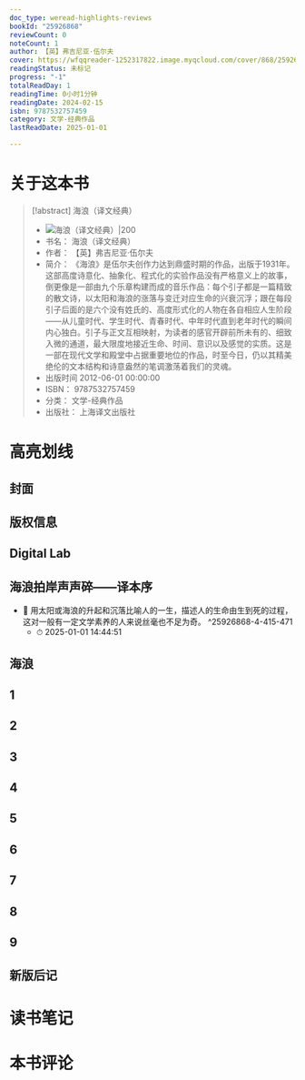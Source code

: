 ```yaml
---
doc_type: weread-highlights-reviews
bookId: "25926868"
reviewCount: 0
noteCount: 1
author: 【英】弗吉尼亚·伍尔夫
cover: https://wfqqreader-1252317822.image.myqcloud.com/cover/868/25926868/t7_25926868.jpg
readingStatus: 未标记
progress: "-1"
totalReadDay: 1
readingTime: 0小时1分钟
readingDate: 2024-02-15
isbn: 9787532757459
category: 文学-经典作品
lastReadDate: 2025-01-01

---
```

# 关于这本书
> [!abstract] 海浪（译文经典）
> - ![ 海浪（译文经典）|200](https://wfqqreader-1252317822.image.myqcloud.com/cover/868/25926868/t7_25926868.jpg)
> - 书名： 海浪（译文经典）
> - 作者： 【英】弗吉尼亚·伍尔夫
> - 简介： 《海浪》是伍尔夫创作力达到鼎盛时期的作品，出版于1931年。这部高度诗意化、抽象化、程式化的实验作品没有严格意义上的故事，倒更像是一部由九个乐章构建而成的音乐作品：每个引子都是一篇精致的散文诗，以太阳和海浪的涨落与变迁对应生命的兴衰沉浮；跟在每段引子后面的是六个没有姓氏的、高度形式化的人物在各自相应人生阶段——从儿童时代、学生时代、青春时代、中年时代直到老年时代的瞬间内心独白。引子与正文互相映射，为读者的感官开辟前所未有的、细致入微的通道，最大限度地接近生命、时间、意识以及感觉的实质。这是一部在现代文学和殿堂中占据重要地位的作品，时至今日，仍以其精美绝伦的文本结构和诗意盎然的笔调激荡着我们的灵魂。
> - 出版时间 2012-06-01 00:00:00
> - ISBN： 9787532757459
> - 分类： 文学-经典作品
> - 出版社： 上海译文出版社

# 高亮划线

## 封面

## 版权信息

## Digital Lab

## 海浪拍岸声声碎——译本序


- 📌 用太阳或海浪的升起和沉落比喻人的一生，描述人的生命由生到死的过程，这对一般有一定文学素养的人来说丝毫也不足为奇。 ^25926868-4-415-471
    - ⏱ 2025-01-01 14:44:51 
## 海浪

## 1

## 2

## 3

## 4

## 5

## 6

## 7

## 8

## 9

## 新版后记

# 读书笔记

# 本书评论
